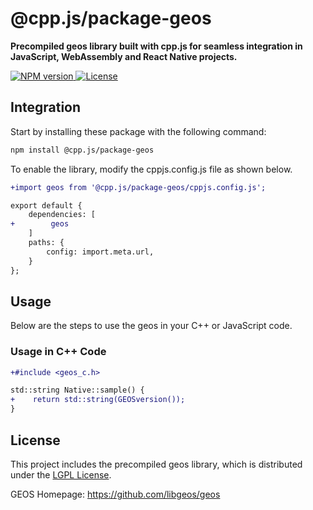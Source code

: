 # @cpp.js/package-geos
**Precompiled geos library built with cpp.js for seamless integration in JavaScript, WebAssembly and React Native projects.**  

<a href="https://www.npmjs.com/package/@cpp.js/package-geos">
    <img alt="NPM version" src="https://img.shields.io/npm/v/@cpp.js/package-geos?style=for-the-badge" />
</a>
<a href="https://github.com/OSGeo/libgeotiff/blob/master/libgeotiff/LICENSE">
    <img alt="License" src="https://img.shields.io/npm/l/%40cpp.js%2Fpackage-geos?style=for-the-badge" />
</a>

## Integration
Start by installing these package with the following command:

```sh
npm install @cpp.js/package-geos
```

To enable the library, modify the cppjs.config.js file as shown below.
```diff
+import geos from '@cpp.js/package-geos/cppjs.config.js';

export default {
    dependencies: [
+        geos
    ]
    paths: {
        config: import.meta.url,
    }
};
```

## Usage
Below are the steps to use the geos in your C++ or JavaScript code.

### Usage in C++ Code
```diff
+#include <geos_c.h>

std::string Native::sample() {
+    return std::string(GEOSversion());
}
```

## License
This project includes the precompiled geos library, which is distributed under the [LGPL License](https://github.com/OSGeo/libgeotiff/blob/master/libgeotiff/LICENSE).

GEOS Homepage: <https://github.com/libgeos/geos>
